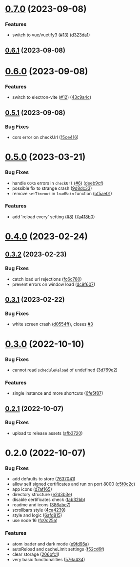 

# [0.7.0](https://github.com/innovation-system/electron-kiosk/compare/v0.6.1...v0.7.0) (2023-09-08)


### Features

* switch to vue/vuetify3 ([#13](https://github.com/innovation-system/electron-kiosk/issues/13)) ([d323da1](https://github.com/innovation-system/electron-kiosk/commit/d323da11264c8706c56e96d0e1a36c9ed62f219f))

## [0.6.1](https://github.com/innovation-system/electron-kiosk/compare/v0.6.0...v0.6.1) (2023-09-08)

# [0.6.0](https://github.com/innovation-system/electron-kiosk/compare/v0.5.1...v0.6.0) (2023-09-08)


### Features

* switch to electron-vite ([#12](https://github.com/innovation-system/electron-kiosk/issues/12)) ([43c9a4c](https://github.com/innovation-system/electron-kiosk/commit/43c9a4c59bff7b394f9ffba46c8e71761bc678f4))

## [0.5.1](https://github.com/innovation-system/electron-kiosk/compare/v0.5.0...v0.5.1) (2023-09-08)


### Bug Fixes

* cors error on checkUrl ([15ce416](https://github.com/innovation-system/electron-kiosk/commit/15ce4163141b825918bc3730226d1e14b58d5df7))

# [0.5.0](https://github.com/innovation-system/electron-kiosk/compare/v0.4.0...v0.5.0) (2023-03-21)


### Bug Fixes

* handle `CORS` errors in `checkUrl` ([#6](https://github.com/innovation-system/electron-kiosk/issues/6)) ([deeb9cf](https://github.com/innovation-system/electron-kiosk/commit/deeb9cfc04b8d932521ce50272db4c799798e1ea))
* possible fix to strange crash ([9d8dc33](https://github.com/innovation-system/electron-kiosk/commit/9d8dc333f3f49343848088938e53211eb0ff6aba))
* remove `setTimeout` in `loadMain` function ([bf5ae01](https://github.com/innovation-system/electron-kiosk/commit/bf5ae01d956d913aafdd9ba7de47e2fc1c8e9207))


### Features

* add 'reload every' setting ([#8](https://github.com/innovation-system/electron-kiosk/issues/8)) ([7a418b0](https://github.com/innovation-system/electron-kiosk/commit/7a418b07365a821f4c079973405e5333b62e5158))

# [0.4.0](https://github.com/innovation-system/electron-kiosk/compare/v0.3.2...v0.4.0) (2023-02-24)

## [0.3.2](https://github.com/innovation-system/electron-kiosk/compare/v0.3.1...v0.3.2) (2023-02-23)


### Bug Fixes

* catch load url rejections ([fc6c780](https://github.com/innovation-system/electron-kiosk/commit/fc6c780d59931aef04f2c9b1ee8999bd61314ea6))
* prevent errors on window load ([dc9f607](https://github.com/innovation-system/electron-kiosk/commit/dc9f60766e2b321340b5b525d02c091e54a7a9c0))

## [0.3.1](https://github.com/innovation-system/electron-kiosk/compare/v0.3.0...v0.3.1) (2023-02-22)


### Bug Fixes

* white screen crash ([d0554ff](https://github.com/innovation-system/electron-kiosk/commit/d0554ffac9f71c1211aa686b0fae0f308fc881db)), closes [#3](https://github.com/innovation-system/electron-kiosk/issues/3)

# [0.3.0](https://github.com/innovation-system/electron-kiosk/compare/v0.2.1...v0.3.0) (2022-10-10)


### Bug Fixes

* cannot read `scheduleReload` of undefined ([3d769e2](https://github.com/innovation-system/electron-kiosk/commit/3d769e2ac48c0af955dd391d4ba0a134ee7bbf12))


### Features

* single instance and more shortcuts ([6fe5f87](https://github.com/innovation-system/electron-kiosk/commit/6fe5f87e769fb5646f86e58e174efbcd03270aec))

## [0.2.1](https://github.com/innovation-system/electron-kiosk/compare/v0.2.0...v0.2.1) (2022-10-07)


### Bug Fixes

* upload to release assets ([afb3720](https://github.com/innovation-system/electron-kiosk/commit/afb3720b9eb903d3c8e210df247a4fbdbdac4987))

# 0.2.0 (2022-10-07)


### Bug Fixes

* add defaults to store ([7637041](https://github.com/innovation-system/electron-kiosk/commit/76370414e0d44ea80e877fd066b06b4431fb1c7c))
* allow self signed certificates and run on port 8000 ([c5f0c2c](https://github.com/innovation-system/electron-kiosk/commit/c5f0c2c540939cd36ddeb161329eadbbaffc065e))
* app icons ([d7af165](https://github.com/innovation-system/electron-kiosk/commit/d7af16586fa7a1323f0fe3aee1f05b91a79a32c9))
* directory structure ([e2d3b3e](https://github.com/innovation-system/electron-kiosk/commit/e2d3b3ed92a0a31baf6a797ac0ee897ceab09af9))
* disable certificates check ([fab32bb](https://github.com/innovation-system/electron-kiosk/commit/fab32bb1c58e181611a4d14d48d496ff79f21609))
* readme and icons ([386abe7](https://github.com/innovation-system/electron-kiosk/commit/386abe7708e8dc8b0f4bb84e0dcf2ae76de1330a))
* scrollbars style ([4ca4239](https://github.com/innovation-system/electron-kiosk/commit/4ca423907b130cf4212412dcb61a0ab5e8df4a0d))
* style and logic ([6afd815](https://github.com/innovation-system/electron-kiosk/commit/6afd81530c08f7d27140f371bba51eaea3224628))
* use node 16 ([fc0c25a](https://github.com/innovation-system/electron-kiosk/commit/fc0c25acf43dc449726b6d77b0dd714ab6321b22))


### Features

* atom loader and dark mode ([e9fd95a](https://github.com/innovation-system/electron-kiosk/commit/e9fd95a951161ab35ecf547ea2e581bcee4b3302))
* autoReload and cacheLimit settings ([f52cd6f](https://github.com/innovation-system/electron-kiosk/commit/f52cd6f231b6eb68dc8e175babae76cf899805a4))
* clear storage ([206bfc1](https://github.com/innovation-system/electron-kiosk/commit/206bfc130cefc8072b07f6939c61948b696f9f55))
* very basic functionalities ([576a434](https://github.com/innovation-system/electron-kiosk/commit/576a434542e771c39204ce8f749cacffb9b87771))